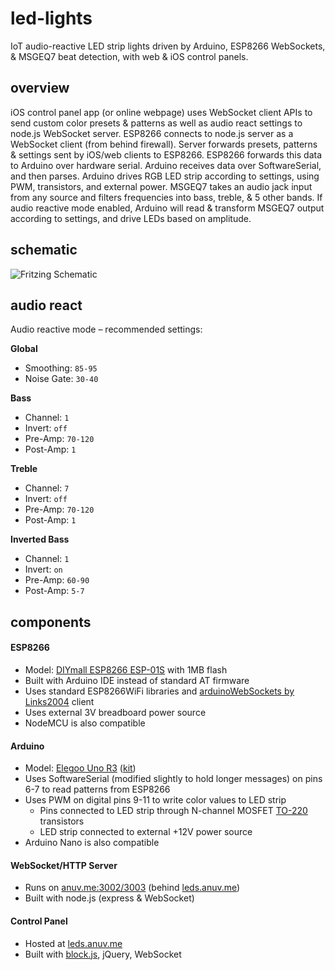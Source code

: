 # led-lights

IoT audio-reactive LED strip lights driven by Arduino, ESP8266 WebSockets, &amp; MSGEQ7 beat detection, with web & iOS control panels.

## overview

iOS control panel app (or online webpage) uses WebSocket client APIs to send custom color presets & patterns as well as audio react settings to node.js WebSocket server.
ESP8266 connects to node.js server as a WebSocket client (from behind firewall). Server forwards presets, patterns & settings sent by iOS/web clients to ESP8266.
ESP8266 forwards this data to Arduino over hardware serial. Arduino receives data over SoftwareSerial, and then parses. Arduino drives RGB LED strip according to settings, using PWM, transistors, and external power.
MSGEQ7 takes an audio jack input from any source and filters frequencies into bass, treble, & 5 other bands. If audio reactive mode enabled, Arduino will read & transform MSGEQ7 output according to settings, and drive LEDs based on amplitude.

## schematic

![Fritzing Schematic](https://rawcdn.githack.com/anuvgupta/led-lights/c14cc283c60d811c712debd8daacecd9c4bc2f68/circuit_schematics/esp_led_lights_bb.png)

## audio react

Audio reactive mode – recommended settings:

**Global**

-   Smoothing: `85-95`
-   Noise Gate: `30-40`

**Bass**

-   Channel: `1`
-   Invert: `off`
-   Pre-Amp: `70-120`
-   Post-Amp: `1`

**Treble**

-   Channel: `7`
-   Invert: `off`
-   Pre-Amp: `70-120`
-   Post-Amp: `1`

**Inverted Bass**

-   Channel: `1`
-   Invert: `on`
-   Pre-Amp: `60-90`
-   Post-Amp: `5-7`

## components

#### ESP8266

-   Model: [DIYmall ESP8266 ESP-01S](https://www.amazon.com/gp/product/B00O34AGSU/) with 1MB flash
-   Built with Arduino IDE instead of standard AT firmware
-   Uses standard ESP8266WiFi libraries and [arduinoWebSockets by Links2004](https://github.com/Links2004/arduinoWebSockets) client
-   Uses external 3V breadboard power source
-   NodeMCU is also compatible

#### Arduino

-   Model: [Elegoo Uno R3](https://www.amazon.com/Elegoo-EL-CB-001-ATmega328P-ATMEGA16U2-Arduino/dp/B01EWOE0UU) ([kit](https://www.elegoo.com/product/elegoo-uno-project-super-starter-kit/))
-   Uses SoftwareSerial (modified slightly to hold longer messages) on pins 6-7 to read patterns from ESP8266
-   Uses PWM on digital pins 9-11 to write color values to LED strip
    -   Pins connected to LED strip through N-channel MOSFET [TO-220](https://www.amazon.com/gp/product/B07CTJFG7M) transistors
    -   LED strip connected to external +12V power source
-   Arduino Nano is also compatible

#### WebSocket/HTTP Server

-   Runs on [anuv.me:3002/3003](http://anuv.me) (behind [leds.anuv.me](http://leds.anuv.me))
-   Built with node.js (express & WebSocket)

#### Control Panel

-   Hosted at [leds.anuv.me](http://leds.anuv.me)
-   Built with [block.js](https://github.com/anuvgupta/block.js), jQuery, WebSocket
